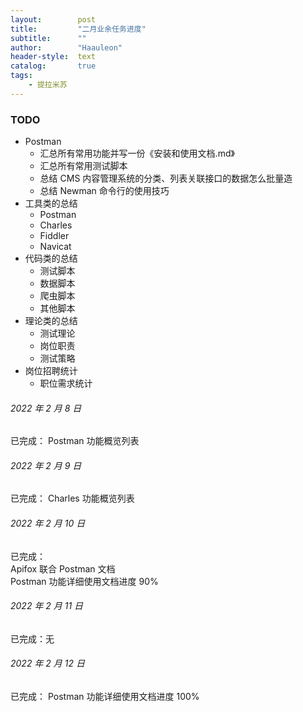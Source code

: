 ```yaml
---
layout:        post
title:         "二月业余任务进度"
subtitle:      ""
author:        "Haauleon"
header-style:  text
catalog:       true
tags:
    - 提拉米苏
---
```


### TODO
- Postman
    - 汇总所有常用功能并写一份《安装和使用文档.md》
    - 汇总所有常用测试脚本
    - 总结 CMS 内容管理系统的分类、列表关联接口的数据怎么批量造
    - 总结 Newman 命令行的使用技巧
- 工具类的总结
    - Postman
    - Charles
    - Fiddler
    - Navicat
- 代码类的总结
    - 测试脚本
    - 数据脚本
    - 爬虫脚本
    - 其他脚本
- 理论类的总结
    - 测试理论
    - 岗位职责
    - 测试策略
- 岗位招聘统计
    - 职位需求统计

###### 2022 年 2 月 8 日
已完成：
Postman 功能概览列表         

###### 2022 年 2 月 9 日
已完成：
Charles 功能概览列表         

###### 2022 年 2 月 10 日
已完成：     
Apifox 联合 Postman 文档     
Postman 功能详细使用文档进度 90%         

###### 2022 年 2 月 11 日
已完成：无

###### 2022 年 2 月 12 日
已完成：
Postman 功能详细使用文档进度 100% 